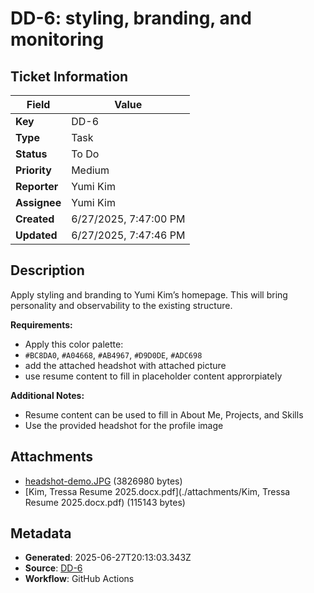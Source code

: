 # DD-6: styling, branding, and monitoring

## Ticket Information

| Field | Value |
|-------|-------|
| **Key** | DD-6 |
| **Type** | Task |
| **Status** | To Do |
| **Priority** | Medium |
| **Reporter** | Yumi Kim |
| **Assignee** | Yumi Kim |
| **Created** | 6/27/2025, 7:47:00 PM |
| **Updated** | 6/27/2025, 7:47:46 PM |

## Description

Apply styling and branding to Yumi Kim’s homepage. This will bring personality and observability to the existing structure.


**Requirements:**


- Apply this color palette:
- `#BC8DA0`, `#A04668`, `#AB4967`, `#D9D0DE`, `#ADC698`
- add the attached headshot with attached picture
- use resume content to fill in placeholder content approrpiately


**Additional Notes:**


- Resume content can be used to fill in About Me, Projects, and Skills
- Use the provided headshot for the profile image






## Attachments

- [headshot-demo.JPG](./attachments/headshot-demo.JPG) (3826980 bytes)
- [Kim, Tressa Resume 2025.docx.pdf](./attachments/Kim, Tressa Resume 2025.docx.pdf) (115143 bytes)

## Metadata

- **Generated**: 2025-06-27T20:13:03.343Z
- **Source**: [DD-6](https://yumik0404.atlassian.net/browse/DD-6)
- **Workflow**: GitHub Actions

